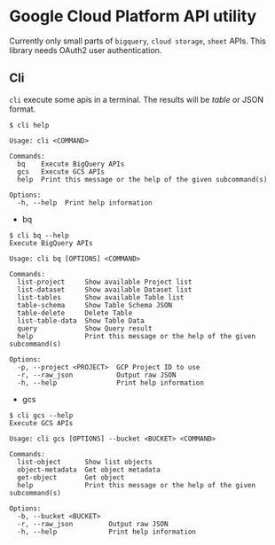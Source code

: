 # Google Cloud Platform API utility

Currently only small parts of `bigquery`, `cloud storage`, `sheet` APIs.
This library needs OAuth2 user authentication.

## Cli

`cli` execute some apis in a terminal. The results will be *table* or JSON format.

```
$ cli help

Usage: cli <COMMAND>

Commands:
  bq    Execute BigQuery APIs
  gcs   Execute GCS APIs
  help  Print this message or the help of the given subcommand(s)

Options:
  -h, --help  Print help information
```

- bq
```
$ cli bq --help
Execute BigQuery APIs

Usage: cli bq [OPTIONS] <COMMAND>

Commands:
  list-project     Show available Project list
  list-dataset     Show available Dataset list
  list-tables      Show available Table list
  table-schema     Show Table Schema JSON
  table-delete     Delete Table
  list-table-data  Show Table Data
  query            Show Query result
  help             Print this message or the help of the given subcommand(s)

Options:
  -p, --project <PROJECT>  GCP Project ID to use
  -r, --raw_json           Output raw JSON
  -h, --help               Print help information
```

- gcs
```
$ cli gcs --help
Execute GCS APIs

Usage: cli gcs [OPTIONS] --bucket <BUCKET> <COMMAND>

Commands:
  list-object      Show list objects
  object-metadata  Get object metadata
  get-object       Get object
  help             Print this message or the help of the given subcommand(s)

Options:
  -b, --bucket <BUCKET>
  -r, --raw_json         Output raw JSON
  -h, --help             Print help information
```
